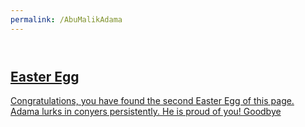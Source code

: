 ```yaml
---
permalink: /AbuMalikAdama
---
```



<link rel="stylesheet" href="/ajdidi.css">
<a href="https://codepen.io/uiswarup/full/yLzypyY" target="_blank">
  <header class="top-header">
</header>

<!--dust particel-->
<div>
  <div class="starsec"></div>
  <div class="starthird"></div>
  <div class="starfourth"></div>
  <div class="starfifth"></div>
</div>
<!--Dust particle end--->


<div class="lamp__wrap">
  <div class="lamp">
    <div class="cable"></div>
    <div class="cover"></div>
    <div class="in-cover">
      <div class="bulb"></div>
    </div>
    <div class="light"></div>
  </div>
</div>
<!-- END Lamp -->
<section class="error">
  <!-- Content -->
  <div class="error__content">
    <div class="error__message message">
      <h1 class="message__title">Easter Egg</h1>
      <p class="message__text">Congratulations, you have found the second Easter Egg of this page. Adama lurks in conyers persistently. He is proud of you! Goodbye</p>
    </div>
    <div class="error__nav e-nav">
      <a href="" target="_blanck" class="e-nav__link"></a>
    </div>
  </div>
  <!-- END Content -->

</section>

  </a>
